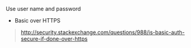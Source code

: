 Use user name and password

* Basic over HTTPS

> http://security.stackexchange.com/questions/988/is-basic-auth-secure-if-done-over-https